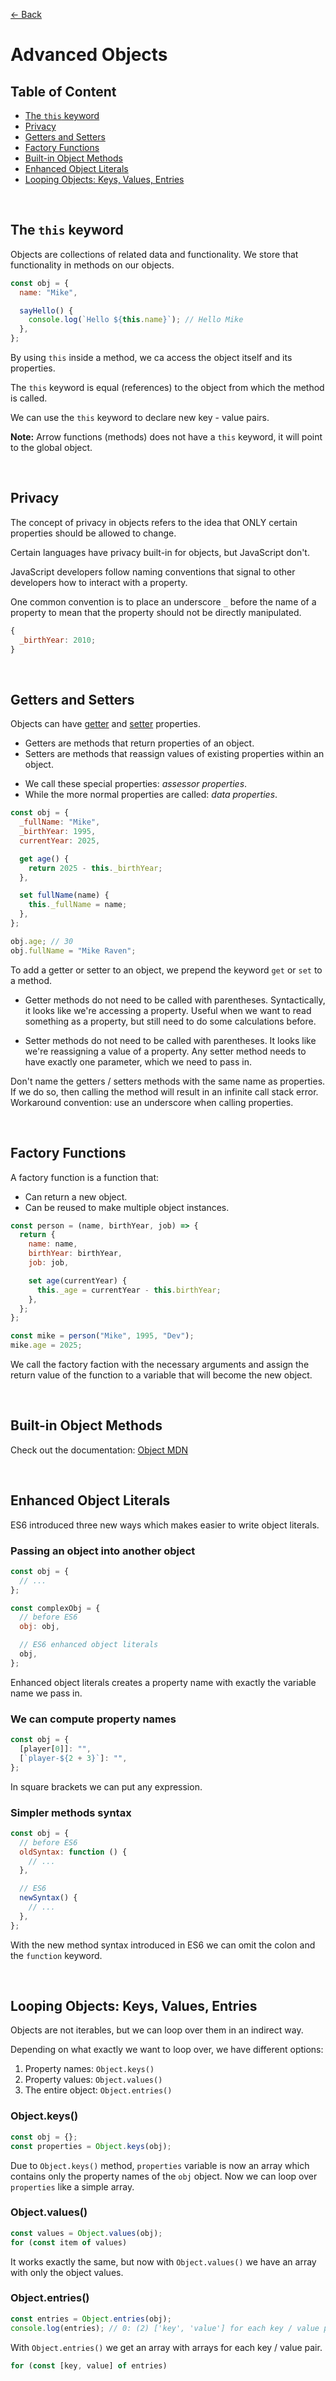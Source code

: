 [&larr; Back](./README.md)

# Advanced Objects

## Table of Content

- [The `this` keyword](#the-this-keyword)
- [Privacy](#privacy)
- [Getters and Setters](#getters-and-setters)
- [Factory Functions](#factory-functions)
- [Built-in Object Methods](#built-in-object-methods)
- [Enhanced Object Literals](#enhanced-object-literals)
- [Looping Objects: Keys, Values, Entries](#looping-objects-keys-values-entries)

<br>

## The `this` keyword

Objects are collections of related data and functionality. We store that functionality in methods on our objects.

```js
const obj = {
  name: "Mike",

  sayHello() {
    console.log(`Hello ${this.name}`); // Hello Mike
  },
};
```

By using `this` inside a method, we ca access the object itself and its properties.

The `this` keyword is equal (references) to the object from which the method is called.

We can use the `this` keyword to declare new key - value pairs.

**Note:** Arrow functions (methods) does not have a `this` keyword, it will point to the global object.

<br>

## Privacy

The concept of privacy in objects refers to the idea that ONLY certain properties should be allowed to change.

Certain languages have privacy built-in for objects, but JavaScript don't.

JavaScript developers follow naming conventions that signal to other developers how to interact with a property.

One common convention is to place an underscore `_` before the name of a property to mean that the property should not be directly manipulated.

```js
{
  _birthYear: 2010;
}
```

<br>

## Getters and Setters

Objects can have [getter](https://developer.mozilla.org/en-US/docs/Web/JavaScript/Reference/Functions/get) and [setter](https://developer.mozilla.org/en-US/docs/Web/JavaScript/Reference/Functions/set) properties.

- Getters are methods that return properties of an object.
- Setters are methods that reassign values of existing properties within an object.

<div></div>

- We call these special properties: _assessor properties_.
- While the more normal properties are called: _data properties_.

```js
const obj = {
  _fullName: "Mike",
  _birthYear: 1995,
  currentYear: 2025,

  get age() {
    return 2025 - this._birthYear;
  },

  set fullName(name) {
    this._fullName = name;
  },
};

obj.age; // 30
obj.fullName = "Mike Raven";
```

To add a getter or setter to an object, we prepend the keyword `get` or `set` to a method.

- Getter methods do not need to be called with parentheses. Syntactically, it looks like we're accessing a property. Useful when we want to read something as a property, but still need to do some calculations before.

- Setter methods do not need to be called with parentheses. It looks like we're reassigning a value of a property. Any setter method needs to have exactly one parameter, which we need to pass in.

Don't name the getters / setters methods with the same name as properties. If we do so, then calling the method will result in an infinite call stack error. Workaround convention: use an underscore when calling properties.

<br>

## Factory Functions

A factory function is a function that:

- Can return a new object.
- Can be reused to make multiple object instances.

```js
const person = (name, birthYear, job) => {
  return {
    name: name,
    birthYear: birthYear,
    job: job,

    set age(currentYear) {
      this._age = currentYear - this.birthYear;
    },
  };
};

const mike = person("Mike", 1995, "Dev");
mike.age = 2025;
```

We call the factory faction with the necessary arguments and assign the return value of the function to a variable that will become the new object.

<br>

## Built-in Object Methods

Check out the documentation: [Object MDN](https://developer.mozilla.org/en-US/docs/Web/JavaScript/Reference/Global_Objects/Object)

<br>

## Enhanced Object Literals

ES6 introduced three new ways which makes easier to write object literals.

### Passing an object into another object

```js
const obj = {
  // ...
};

const complexObj = {
  // before ES6
  obj: obj,

  // ES6 enhanced object literals
  obj,
};
```

Enhanced object literals creates a property name with exactly the variable name we pass in.

### We can compute property names

```js
const obj = {
  [player[0]]: "",
  [`player-${2 + 3}`]: "",
};
```

In square brackets we can put any expression.

### Simpler methods syntax

```js
const obj = {
  // before ES6
  oldSyntax: function () {
    // ...
  },

  // ES6
  newSyntax() {
    // ...
  },
};
```

With the new method syntax introduced in ES6 we can omit the colon and the `function` keyword.

<br>

## Looping Objects: Keys, Values, Entries

Objects are not iterables, but we can loop over them in an indirect way.

Depending on what exactly we want to loop over, we have different options:

1. Property names: `Object.keys()`
2. Property values: `Object.values()`
3. The entire object: `Object.entries()`

### Object.keys()

```js
const obj = {};
const properties = Object.keys(obj);
```

Due to `Object.keys()` method, `properties` variable is now an array which contains only the property names of the `obj` object. Now we can loop over `properties` like a simple array.

### Object.values()

```js
const values = Object.values(obj);
for (const item of values)
```

It works exactly the same, but now with `Object.values()` we have an array with only the object values.

### Object.entries()

```js
const entries = Object.entries(obj);
console.log(entries); // 0: (2) ['key', 'value'] for each key / value pair
```

With `Object.entries()` we get an array with arrays for each key / value pair.

```js
for (const [key, value] of entries)
```

<br>
